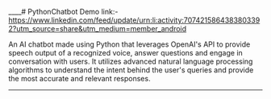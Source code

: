 ____# PythonChatbot
Demo link:- https://www.linkedin.com/feed/update/urn:li:activity:7074215864383803392?utm_source=share&utm_medium=member_android

An AI chatbot made using Python that leverages OpenAI's API to provide speech output of a recognized voice, answer questions and engage in conversation with users. It utilizes advanced natural language processing algorithms to understand the intent behind the user's queries and provide the most accurate and relevant responses.
_____

